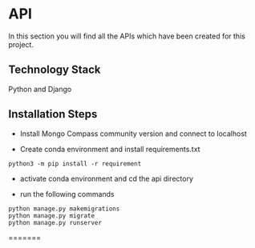 # API
In this section you will find all the APIs which have been created for this project. 

## Technology Stack
Python and Django

## Installation Steps

- Install Mongo Compass community version and connect to localhost

- Create conda environment and install requirements.txt
```(bash)
python3 -m pip install -r requirement
```

- activate conda environment and cd the api directory

- run the following commands
```(bash)
python manage.py makemigrations
python manage.py migrate
python manage.py runserver
```
=======
